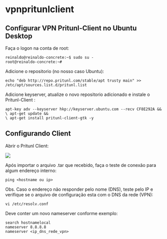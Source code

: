 # vpnpritunlclient

Configurar VPN Pritunl-Client no Ubuntu Desktop 
---

Faça o logon na conta de root:
```shell
reinaldo@reinaldo-concrete:~$ sudo su -
root@reinaldo-concrete:~#
```

Adicione o repositorio (no nosso caso Ubuntu):
```shell
echo "deb http://repo.pritunl.com/stable/apt trusty main" >> /etc/apt/sources.list.d/pritunl.list
```
Adicione keyserver, atualize o novo repositorio adicionado e instale o Pritunl-Client :
```shell
apt-key adv --keyserver hkp://keyserver.ubuntu.com --recv CF8E292A && 
\ apt-get update && 
\ apt-get install pritunl-client-gtk -y
```

Configurando Client
---

Abrir o Pritunl Client:

![](https://github.com/cs-reinaldo-pinto/vpnpritunlclient/blob/master/imagens/01.png)


Após importar o arquivo .tar que recebido, faça o teste de conexão para algum endereço interno:
```
ping <hostname ou ip>
```
Obs. Caso o endereço não responder pelo nome (DNS), teste pelo IP e verifique se o arquivo de configuração esta com o DNS da rede (VPN):
```shell
vi /etc/resolv.conf
```
Deve conter um novo nameserver conforme exemplo:
```shell
search hostnamelocal
nameserver 8.8.8.8 
nameserver <ip_dns_rede_vpn>
```
